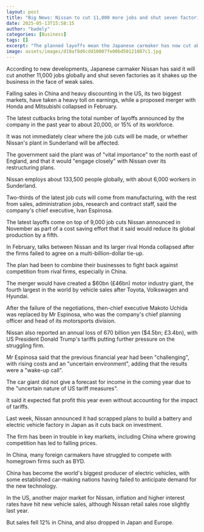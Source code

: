 ```yaml
---
layout: post
title: "Big News: Nissan to cut 11,000 more jobs and shut seven factories"
date: 2025-05-13T15:58:15
author: "badely"
categories: [Business]
tags: []
excerpt: "The planned layoffs mean the Japanese carmaker has now cut about 15% of its workforce in the past year."
image: assets/images/d10af8d6cdd10807fe00bd50121087c1.jpg
---
```


According to new developments, Japanese carmaker Nissan has said it will cut another 11,000 jobs globally and shut seven factories as it shakes up the business in the face of weak sales.

Falling sales in China and heavy discounting in the US, its two biggest markets, have taken a heavy toll on earnings, while a proposed merger with Honda and Mitsubishi collapsed in February.

The latest cutbacks bring the total number of layoffs announced by the company in the past year to about 20,000, or 15% of its workforce.

It was not immediately clear where the job cuts will be made, or whether Nissan's plant in Sunderland will be affected.

The government said the plant was of "vital importance" to the north east of England, and that it would "engage closely" with Nissan over its restructuring plans.

Nissan employs about 133,500 people globally, with about 6,000 workers in Sunderland.

Two-thirds of the latest job cuts will come from manufacturing, with the rest from sales, administration jobs, research and contract staff, said the company's chief executive, Ivan Espinosa.

The latest layoffs come on top of 9,000 job cuts Nissan announced in November as part of a cost saving effort that it said would reduce its global production by a fifth.

In February, talks between Nissan and its larger rival Honda collapsed after the firms failed to agree on a multi-billion-dollar tie-up. 

The plan had been to combine their businesses to fight back against competition from rival firms, especially in China.

The merger would have created a $60bn (£46bn) motor industry giant, the fourth largest in the world by vehicle sales after Toyota, Volkswagen and Hyundai.

After the failure of the negotiations, then-chief executive Makoto Uchida was replaced by Mr Espinosa, who was the company's chief planning officer and head of its motorsports division.

Nissan also reported an annual loss of 670 billion yen ($4.5bn; £3.4bn), with US President Donald Trump's tariffs putting further pressure on the struggling firm.

Mr Espinosa said that the previous financial year had been "challenging", with rising costs and an "uncertain environment", adding that the results were a "wake-up call".

The car giant did not give a forecast for income in the coming year due to the "uncertain nature of US tariff measures".

It said it expected flat profit this year even without accounting for the impact of tariffs.

Last week, Nissan announced it had scrapped plans to build a battery and electric vehicle factory in Japan as it cuts back on investment.

The firm has been in trouble in key markets, including China where growing competition has led to falling prices.

In China, many foreign carmakers have struggled to compete with homegrown firms such as BYD.

China has become the world's biggest producer of electric vehicles, with some established car-making nations having failed to anticipate demand for the new technology.

In the US, another major market for Nissan, inflation and higher interest rates have hit new vehicle sales, although Nissan retail sales rose slightly last year.

But sales fell 12% in China, and also dropped in Japan and Europe.

